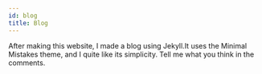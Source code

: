 ```yaml
---
id: blog
title: Blog
---
```

After making this website, I made a blog using Jekyll.It uses the Minimal Mistakes theme, and I quite like its simplicity. Tell me what you think in the comments.